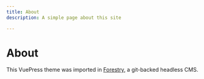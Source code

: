 ```yaml
---
title: About
description: A simple page about this site

---
```

# About

This VuePress theme was imported in [Forestry](https:://forestry.io), a git-backed headless CMS.